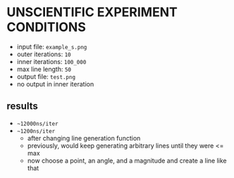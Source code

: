 # UNSCIENTIFIC EXPERIMENT CONDITIONS

* input file: `example_s.png`
* outer iterations: `10`
* inner iterations: `100_000`
* max line length: `50`
* output file: `test.png`
* no output in inner iteration

## results

* `~12000ns/iter`
* `~1200ns/iter`
    + after changing line generation function
    + previously, would keep generating arbitrary lines until they were <= max
    + now choose a point, an angle, and a magnitude and create a line like that
